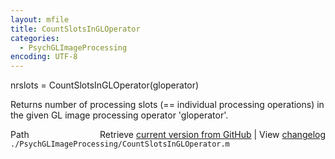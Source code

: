 ```yaml
---
layout: mfile
title: CountSlotsInGLOperator
categories:
  - PsychGLImageProcessing
encoding: UTF-8
---
```


nrslots = CountSlotsInGLOperator\(gloperator\)

Returns number of processing slots \(== individual processing operations\)
in the given GL image processing operator 'gloperator'.


<div class="code_header" style="text-align:right;">
  <span style="float:left;">Path&nbsp;&nbsp;</span> <span class="counter">Retrieve <a href=
  "https://raw.github.com/Psychtoolbox-3/Psychtoolbox-3/beta/./PsychGLImageProcessing/CountSlotsInGLOperator.m">current version from GitHub</a> | View <a href=
  "https://github.com/Psychtoolbox-3/Psychtoolbox-3/commits/beta/./PsychGLImageProcessing/CountSlotsInGLOperator.m">changelog</a></span>
</div>
<div class="code">
  <code>./PsychGLImageProcessing/CountSlotsInGLOperator.m</code>
</div>
